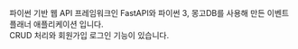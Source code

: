 파이썬 기반 웹 API 프레임워크인 FastAPI와 파이썬 3, 몽고DB를 사용해 만든 이벤트 플래너 애플리케이션 입니다. <br>
CRUD 처리와 회원가입 로그인 기능이 있습니다.
